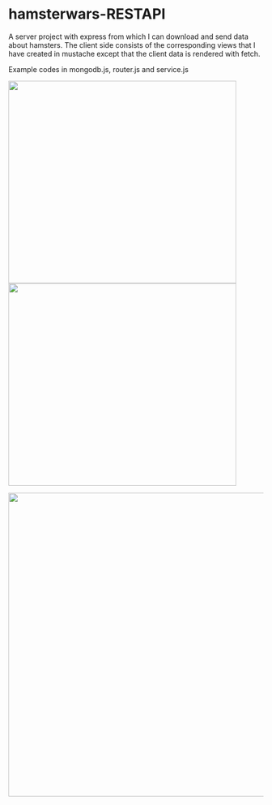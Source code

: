 # hamsterwars-RESTAPI
A server project with express from which I can download and send data about hamsters. The client side consists of the corresponding views that 
I have created in mustache except that the client data is rendered with fetch.

Example codes in mongodb.js, router.js and service.js

<img width = "450" height ="400" src="https://user-images.githubusercontent.com/97985695/228375716-cfa66bd1-a2e3-4f2d-9af9-f86dc2550139.png"> <img src="https://user-images.githubusercontent.com/97985695/228375707-ef26e066-72a6-4d16-9305-375c918bbb8a.png" width = "450" height ="400">

<img src="https://user-images.githubusercontent.com/97985695/228375727-a7ac6d81-4bc1-4ce1-911d-a9839690ad5b.png" width = "600">
